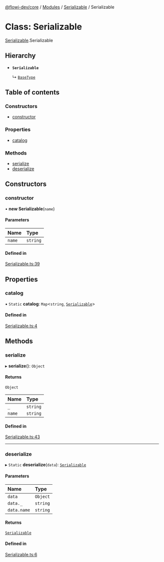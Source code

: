 [@flowi-dev/core](../README.md) / [Modules](../modules.md) / [Serializable](../modules/Serializable.md) / Serializable

# Class: Serializable

[Serializable](../modules/Serializable.md).Serializable

## Hierarchy

- **`Serializable`**

  ↳ [`BaseType`](Type.BaseType.md)

## Table of contents

### Constructors

- [constructor](Serializable.Serializable.md#constructor)

### Properties

- [catalog](Serializable.Serializable.md#catalog)

### Methods

- [serialize](Serializable.Serializable.md#serialize)
- [deserialize](Serializable.Serializable.md#deserialize)

## Constructors

### constructor

• **new Serializable**(`name`)

#### Parameters

| Name | Type |
| :------ | :------ |
| `name` | `string` |

#### Defined in

[Serializable.ts:39](https://github.com/flowi-dev/core/blob/0ba00f6/src/classes/Serializable.ts#L39)

## Properties

### catalog

▪ `Static` **catalog**: `Map`<`string`, [`Serializable`](Serializable.Serializable.md)\>

#### Defined in

[Serializable.ts:4](https://github.com/flowi-dev/core/blob/0ba00f6/src/classes/Serializable.ts#L4)

## Methods

### serialize

▸ **serialize**(): `Object`

#### Returns

`Object`

| Name | Type |
| :------ | :------ |
| `_` | `string` |
| `name` | `string` |

#### Defined in

[Serializable.ts:43](https://github.com/flowi-dev/core/blob/0ba00f6/src/classes/Serializable.ts#L43)

___

### deserialize

▸ `Static` **deserialize**(`data`): [`Serializable`](Serializable.Serializable.md)

#### Parameters

| Name | Type |
| :------ | :------ |
| `data` | `Object` |
| `data._` | `string` |
| `data.name` | `string` |

#### Returns

[`Serializable`](Serializable.Serializable.md)

#### Defined in

[Serializable.ts:6](https://github.com/flowi-dev/core/blob/0ba00f6/src/classes/Serializable.ts#L6)
